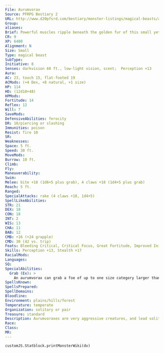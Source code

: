 ```yaml
---
File: Aurumvorax
Source: PFRPG Bestiary 2
URL: http://www.d20pfsrd.com/bestiary/monster-listings/magical-beasts/aurumvorax
Group: 
aliases: 
Brief: Powerful muscles ripple beneath the golden fur of this small yet fearsome eight-legged beast.
CR: 9
XP: 6400
Alignment: N
Size: Small
Type: magical beast
SubType: 
Initiative: 8
Senses: darkvision 60 ft., low-light vision, scent;  Perception +13
Aura: 
AC: 23, touch 15, flat-footed 19
ACMods: (+4 Dex, +8 natural, +1 size)
HP: 114
HD: (12d10+48)
HPMods: 
Fortitude: 14
Reflex: 12
Will: 7
SaveMods: 
DefensiveAbilities: ferocity
DR: 10/piercing or slashing
Immunities: poison
Resist: fire 10
SR: 
Weaknesses: 
Space: 5 ft.
Speed: 30 ft.
MoveMods: 
Burrow: 10 ft.
Climb: 
Fly: 
Maneuverability: 
Swim: 
Melee: bite +18 (1d6+5 plus grab), 4 claws +18 (1d4+5 plus grab)
Reach: 5 ft.
Ranged: 
SpecialAttacks: rake (4 claws +18, 1d4+5)
SpellLikeAbilities: 
STR: 21
DEX: 18
CON: 18
INT: 2
WIS: 13
CHA: 11
BAB: 12
CMB: +16 (+24 grapple)
CMD: 30 (42 vs. trip)
Feats: Bleeding Critical, Critical Focus, Great Fortitude, Improved Initiative, Iron Will, Skill Focus (Perception)
Skills: Perception +13, Stealth +17
RacialMods: 
Languages: 
SQ: 
SpecialAbilities:
  Grab (Ex): >
    An aurumvorax can grab a foe of up to one size category larger than itself (Medium size for most aurumvoraxes). It gains a +8 racial bonus on grapple attempts rather than the normal +4 racial bonus afforded by the grab ability.
SpellsKnown: 
SpellsPrepared: 
SpellDomains: 
Bloodline: 
Environment: plains/hills/forest
Temperature: temperate
Organization: solitary or pair
Treasure: standard
Description: Aurumvoraxes are very aggressive creatures, and lead solitary lives except when they mate. Adults typically claim the hunting area within a mile of their warrens, ruthlessly driving away other predators.  In addition to fresh meat, aurumvoraxes are fond of gnawing on metals (particularly gold and copper), though whether they do this to sharpen their teeth or because of some nutritional need is unknown. Aurumvorax warrens can stretch for thousands of feet, often winding deep into the earth. The avaricious appetite of aurumvoraxes has earned them the appellation "golden gorger" among dwarves, who have lost more than a few miners to the dangerous beasts.  In battle, an aurumvorax latches onto its victim with its jaws and gouges savage wounds with its claws. It rarely looses its grip before it or its foe is dead. It typically attacks the nearest living creature regardless of size, and ignores any wounds it suffers at the hands of others until its prey is dead.  A typical aurumvorax is only 3 feet long but weighs more than 200 pounds, for it is densely packed with muscle and thick, sturdy bones. Its fur is golden, while its claws are black and sharp. Its weight relative to its body size makes it a poor swimmer, and most dislike crossing water, though they can trundle along the bottom of still or slow water if necessary.  Adult aurumvoraxes are impossible to train, but their offspring are valued for training as guard beasts.  A healthy aurumvorax kit can be sold for 5,000 gp or more to a discerning buyer. Female aurumvoraxes rarely give birth to more than one offspring at a time, and are ferociously protective of their young.  An aurumvorax drags its prey back to its lair to consume at its leisure, and its bone-midden often contains valuable belongings from past kills. Uneaten precious metals, discarded gems, and well-chewed metal items can also be found in its warrens. Despite its metallic coloration, an aurumvorax is not vulnerable to attacks that target metal, such as heat metal or the touch of a rust monster-in fact, aurumvoraxes easily kill and eat rust monsters, and some dwarf clans use aurumvorax pets to protect their storehouses against them.
Race: 
Class: 
MR: 
---
```

```dataviewjs
customJS.Statblock.printMonsterWiki(dv)
```
